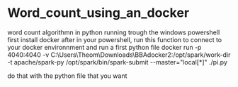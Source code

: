 # Word_count_using_an_docker
word count algorithmn in python running trough the windows powershell 
first install docker 
after in your powershell, run this function to connect to your docker environnment and run a first python file 
docker run -p 4040:4040 -v C:\Users\Theom\Downloads\BBAdocker2:/opt/spark/work-dir -t apache/spark-py /opt/spark/bin/spark-submit --master="local[*]" ./pi.py

do that with the python file that you want 
